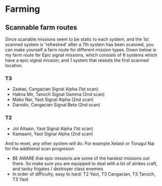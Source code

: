 # Farming

## Scannable farm routes
Since scanable missions seem to be static to each system, and the 1st scanned system is 'refreshed' after a 7th system has been scanned, you can make yourself a farm route for different mission types. Down below is my farm route for Epic signal missions, which consists of 6 systems which have a epic signal mission, and 1 system that resests the first scanned location.

### T3
- Zaatas, Cangacian Signal Alpha (1st scan)
- Hakna Mir, Tanoch Signal Gamma (2nd scan)
- Mako Nar, Yaot Signal Alpha (2nd scan)
- Darodiir, Cangacian Signal Beta (2nd scan)

### T2
- Jol Altaain, Yaot Signal Alpha (1st scan)
- Kamaami, Yaot Signal Alpha (2nd scan)

And to reset, any other system will do. For example Xelasii or Torugul Nai for the additional scan progresion

- BE AWARE that epic missions are some of the hardest missions out there. So make sure you are equipped to deal with a lot of strikes craft, and tanky frigates / destroyer class enemies
- In order of difficulty, easy to hard: T2 Yaot, T3 Cangacian, T3 Tanoch, T3 Yaot
